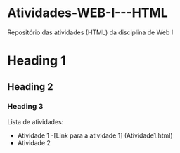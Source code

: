 # Atividades-WEB-I---HTML
Repositório das atividades (HTML) da disciplina de Web I

# Heading 1
## Heading 2
### Heading 3

Lista de atividades:
- Atividade 1
-[Link para a atividade 1] (Atividade1.html)
- Atividade 2



